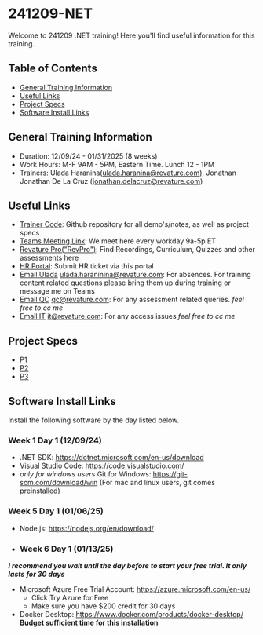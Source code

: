 # 241209-NET

Welcome to 241209  .NET training! Here you'll find useful information for this training.

## Table of Contents
- [General Training Information](#general)
- [Useful Links](#links)
- [Project Specs](#projects)
- [Software Install Links](#installs)
## <a name="general"></a>General Training Information
- Duration: 12/09/24 - 01/31/2025 (8 weeks)
- Work Hours: M-F 9AM - 5PM, Eastern Time. Lunch 12 - 1PM
- Trainers: Ulada Haranina(ulada.haranina@revature.com), Jonathan Jonathan De La Cruz (jonathan.delacruz@revature.com)

## <a name="links"></a>Useful Links
- <a href="" target="_blank" rel="noopener noreferrer">Trainer Code</a>: Github repository for all demo's/notes, as well as project specs
- <a href="https://teams.microsoft.com/l/meetup-join/19%3ameeting_NDY4NTI1NmMtNDkwOC00M2RlLWI3MDUtOGNlZmQ4YjQ4MDQ5%40thread.v2/0?context=%7b%22Tid%22%3a%226b63e28a-a8f9-47b5-aa40-97e231215164%22%2c%22Oid%22%3a%220d90b2c1-63b9-453a-8565-46b4165d5f86%22%7d" target="_blank" rel="noopener noreferrer">Teams Meeting Link</a>: We meet here every workday 9a-5p ET
- <a href="https://app.revature.com" target="_blank" rel="noopener noreferrer">Revature Pro("RevPro")</a>: Find Recordings, Curriculum, Quizzes and other assessments here
- <a href="https://help.revature.com/s/" target="_blank" rel="noopener noreferrer">HR Portal</a>: Submit HR ticket via this portal
- <a href="mailto:ulada.haranina@revature.com" target="_blank" rel="noopener noreferrer">Email Ulada</a> ulada.haraninina@revature.com: For absences. For training content related questions please bring them up during training or message me on Teams
- <a href="mailto:qc@revature.com" target="_blank" rel="noopener noreferrer">Email QC</a> qc@revature.com: For any assessment related queries. *feel free to cc me*
- <a href="mailto:it@revature.com" target="_blank" rel="noopener noreferrer">Email IT</a> it@revature.com: For any access issues *feel free to cc me*

## <a name="projects"></a>Project Specs
- [P1]()
- [P2]()
- [P3]()
## <a name="installs"></a>Software Install Links
Install the following software by the day listed below.
### Week 1 Day 1 (12/09/24)
- .NET SDK: https://dotnet.microsoft.com/en-us/download
- Visual Studio Code: https://code.visualstudio.com/
- *only for windows users* Git for Windows: https://git-scm.com/download/win (For mac and linux users, git comes preinstalled)
### Week 5 Day 1 (01/06/25)
- Node.js: https://nodejs.org/en/download/
- ### Week 6 Day 1 (01/13/25)
_**I recommend you wait until the day before to start your free trial. It only lasts for 30 days**_ 
- Microsoft Azure Free Trial Account: https://azure.microsoft.com/en-us/
  - Click Try Azure for Free
  - Make sure you have $200 credit for 30 days
- Docker Desktop: https://www.docker.com/products/docker-desktop/ **Budget sufficient time for this installation** 
